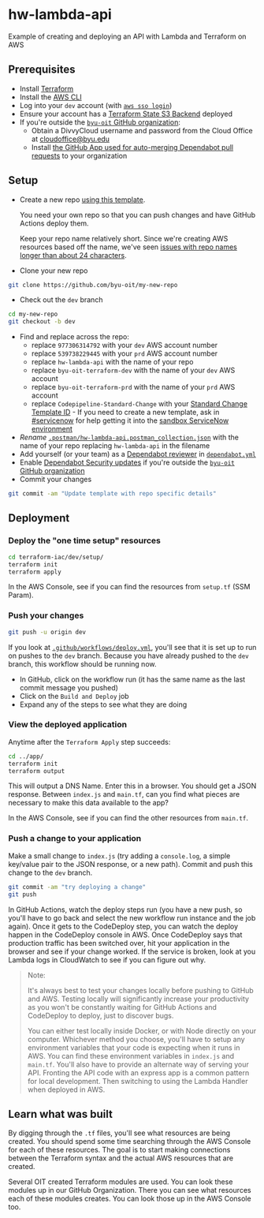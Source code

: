 # hw-lambda-api
Example of creating and deploying an API with Lambda and Terraform on AWS

## Prerequisites

* Install [Terraform](https://www.terraform.io/downloads.html)
* Install the [AWS CLI](https://aws.amazon.com/cli/)
* Log into your `dev` account (with [`aws sso login`](https://awscli.amazonaws.com/v2/documentation/api/latest/reference/sso/login.html))
* Ensure your account has a [Terraform State S3 Backend](https://github.com/byu-oit/terraform-aws-backend-s3) deployed
* If you're outside the [`byu-oit` GitHub organization](https://github.com/byu-oit):
  * Obtain a DivvyCloud username and password from the Cloud Office at cloudoffice@byu.edu
  * Install [the GitHub App used for auto-merging Dependabot pull requests](https://github.com/apps/dependabot-merge-action) to your organization

## Setup
* Create a new repo [using this template](https://github.com/byu-oit/hw-lambda-api/generate).

  You need your own repo so that you can push changes and have GitHub Actions deploy them.
  
  Keep your repo name relatively short. Since we're creating AWS resources based off the name, we've seen [issues with repo names longer than about 24 characters](https://github.com/byu-oit/hw-fargate-api/issues/22).

* Clone your new repo
```sh
git clone https://github.com/byu-oit/my-new-repo
```
* Check out the `dev` branch 
```sh
cd my-new-repo
git checkout -b dev
```
* Find and replace across the repo:
  * replace `977306314792` with your `dev` AWS account number
  * replace `539738229445` with your `prd` AWS account number
  * replace `hw-lambda-api` with the name of your repo
  * replace `byu-oit-terraform-dev` with the name of your `dev` AWS account
  * replace `byu-oit-terraform-prd` with the name of your `prd` AWS account
  * replace `Codepipeline-Standard-Change` with your [Standard Change Template ID](https://it.byu.edu/nav_to.do?uri=%2Fu_standard_change_template_list.do) - If you need to create a new template, ask in [#servicenow](https://byu-oit.slack.com/archives/C18T2SYTT) for help getting it into the [sandbox ServiceNow environment](https://support-test.byu.edu/)
* _Rename_ [`.postman/hw-lambda-api.postman_collection.json`](.postman/hw-lambda-api.postman_collection.json) with the name of your repo replacing `hw-lambda-api` in the filename
* Add yourself (or your team) as a [Dependabot reviewer](https://docs.github.com/en/code-security/supply-chain-security/keeping-your-dependencies-updated-automatically/configuration-options-for-dependency-updates#reviewers) in [`dependabot.yml`](.github/dependabot.yml)
* Enable [Dependabot Security updates](https://github.com/byu-oit/hw-fargate-api/settings/security_analysis) if you're outside the [`byu-oit` GitHub organization](https://github.com/byu-oit)
* Commit your changes
```sh
git commit -am "Update template with repo specific details" 
```

## Deployment

### Deploy the "one time setup" resources

```sh
cd terraform-iac/dev/setup/
terraform init
terraform apply
```

In the AWS Console, see if you can find the resources from `setup.tf` (SSM Param).

### Push your changes

```sh
git push -u origin dev
```

If you look at [`.github/workflows/deploy.yml`](.github/workflows/deploy.yml), you'll see that it is set up to run on pushes to the `dev` branch. Because you have already pushed to the `dev` branch, this workflow should be running now.

* In GitHub, click on the workflow run (it has the same name as the last commit message you pushed)
* Click on the `Build and Deploy` job
* Expand any of the steps to see what they are doing

### View the deployed application

Anytime after the `Terraform Apply` step succeeds:
```sh
cd ../app/
terraform init
terraform output
```

This will output a DNS Name. Enter this in a browser. You should get a JSON response. Between `index.js` and `main.tf`, can you find what pieces are necessary to make this data available to the app?

In the AWS Console, see if you can find the other resources from `main.tf`.

### Push a change to your application

Make a small change to `index.js` (try adding a `console.log`, a simple key/value pair to the JSON response, or a new path). Commit and push this change to the `dev` branch.

```sh
git commit -am "try deploying a change"
git push
```

In GitHub Actions, watch the deploy steps run (you have a new push, so you'll have to go back and select the new workflow run instance and the job again). Once it gets to the CodeDeploy step, you can watch the deploy happen in the CodeDeploy console in AWS. Once CodeDeploy says that production traffic has been switched over, hit your application in the browser and see if your change worked. If the service is broken, look at you Lambda logs in CloudWatch to see if you can figure out why.

> Note: 
>
> It's always best to test your changes locally before pushing to GitHub and AWS. Testing locally will significantly increase your productivity as you won't be constantly waiting for GitHub Actions and CodeDeploy to deploy, just to discover bugs.
>
> You can either test locally inside Docker, or with Node directly on your computer. Whichever method you choose, you'll have to setup any environment variables that your code is expecting when it runs in AWS. You can find these environment variables in `index.js` and `main.tf`. You'll also have to provide an alternate way of serving your API. Fronting the API code with an express app is a common pattern for local development. Then switching to using the Lambda Handler when deployed in AWS.

## Learn what was built

By digging through the `.tf` files, you'll see what resources are being created. You should spend some time searching through the AWS Console for each of these resources. The goal is to start making connections between the Terraform syntax and the actual AWS resources that are created.

Several OIT created Terraform modules are used. You can look these modules up in our GitHub Organization. There you can see what resources each of these modules creates. You can look those up in the AWS Console too.

<!--TODO add some architecture docs and diagrams -->
